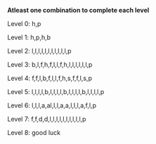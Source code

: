 **Atleast one combination to complete each level**

Level 0: h,p

Level 1: h,p,h,b

Level 2: l,l,l,l,l,l,l,l,l,l,l,p

Level 3: b,l,f,h,f,l,l,f,h,l,l,l,l,l,l,p

Level 4: f,f,l,b,f,l,l,f,h,s,f,f,l,s,p

Level 5: l,l,l,l,b,l,l,l,l,b,l,l,l,l,b,l,l,l,l,p

Level 6: l,l,l,a,al,l,l,a,a,l,l,l,a,f,l,p

Level 7: f,f,d,d,l,l,l,l,l,l,l,l,l,l,p

Level 8: good luck
